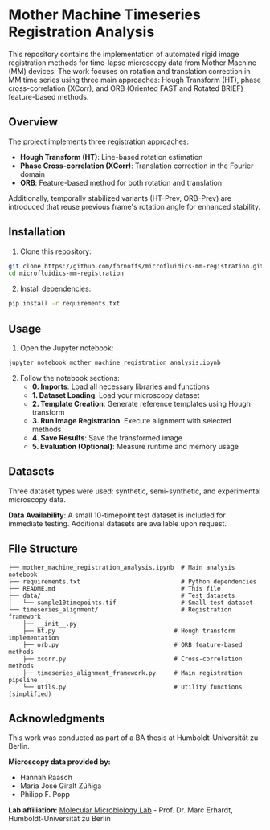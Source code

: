 # Mother Machine Timeseries Registration Analysis

This repository contains the implementation of automated rigid image registration methods for time-lapse microscopy data from Mother Machine (MM) devices. The work focuses on rotation and translation correction in MM time series using three main approaches: Hough Transform (HT), phase cross-correlation (XCorr), and ORB (Oriented FAST and Rotated BRIEF) feature-based methods.

## Overview

The project implements three registration approaches:
- **Hough Transform (HT)**: Line-based rotation estimation
- **Phase Cross-correlation (XCorr)**: Translation correction in the Fourier domain  
- **ORB**: Feature-based method for both rotation and translation

Additionally, temporally stabilized variants (HT-Prev, ORB-Prev) are introduced that reuse previous frame's rotation angle for enhanced stability.

## Installation

1. Clone this repository:
```bash
git clone https://github.com/fornoffs/microfluidics-mm-registration.git
cd microfluidics-mm-registration
```

2. Install dependencies:
```bash
pip install -r requirements.txt
```

## Usage

1. Open the Jupyter notebook:
```bash
jupyter notebook mother_machine_registration_analysis.ipynb
```

2. Follow the notebook sections:
   - **0. Imports**: Load all necessary libraries and functions
   - **1. Dataset Loading**: Load your microscopy dataset
   - **2. Template Creation**: Generate reference templates using Hough transform
   - **3. Run Image Registration**: Execute alignment with selected methods
   - **4. Save Results**: Save the transformed image
   - **5. Evaluation (Optional)**: Measure runtime and memory usage


## Datasets

Three dataset types were used: synthetic, semi-synthetic, and experimental microscopy data.

**Data Availability**: A small 10-timepoint test dataset is included for immediate testing. Additional datasets are available upon request.

## File Structure

```
├── mother_machine_registration_analysis.ipynb  # Main analysis notebook
├── requirements.txt                            # Python dependencies
├── README.md                                   # This file
├── data/                                       # Test datasets
│   └── sample10timepoints.tif                  # Small test dataset
└── timeseries_alignment/                       # Registration framework
    ├── __init__.py
    ├── ht.py                                 # Hough transform implementation
    ├── orb.py                                # ORB feature-based methods
    ├── xcorr.py                              # Cross-correlation methods
    ├── timeseries_alignment_framework.py     # Main registration pipeline
    └── utils.py                              # Utility functions (simplified)
```

## Acknowledgments

This work was conducted as part of a BA thesis at Humboldt-Universität zu Berlin.

**Microscopy data provided by:**
- Hannah Raasch
- María José Giralt Zúñiga  
- Philipp F. Popp

**Lab affiliation:** [Molecular Microbiology Lab](https://www.molmicro.hu-berlin.de/cv_marc.html) - Prof. Dr. Marc Erhardt, Humboldt-Universität zu Berlin